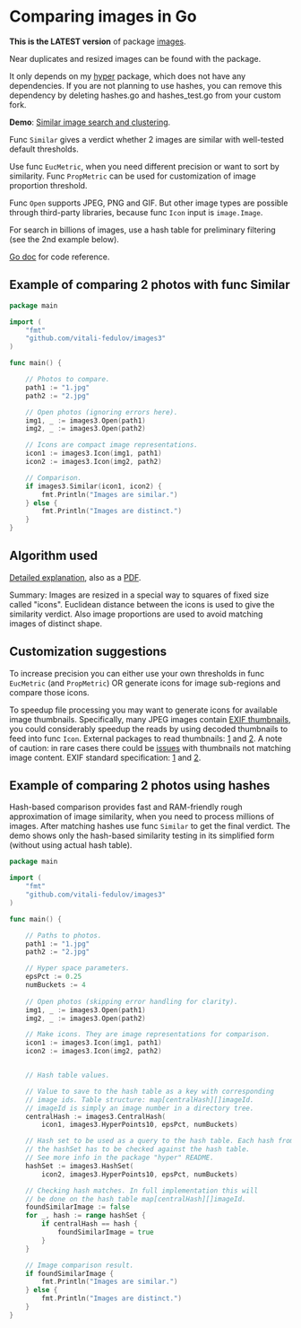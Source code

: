 # Comparing images in Go

**This is the LATEST version** of package [images](https://github.com/vitali-fedulov/images).

Near duplicates and resized images can be found with the package.

It only depends on my [hyper](https://github.com/vitali-fedulov/hyper) package, which does not have any dependencies. If you are not planning to use hashes, you can remove this dependency by deleting hashes.go and hashes_test.go from your custom fork.

**Demo**: [Similar image search and clustering](https://similar.pictures).

Func `Similar` gives a verdict whether 2 images are similar with well-tested default thresholds.

Use func `EucMetric`, when you need different precision or want to sort by similarity. Func `PropMetric` can be used for customization of image proportion threshold.

Func `Open` supports JPEG, PNG and GIF. But other image types are possible through third-party libraries, because func `Icon` input is `image.Image`.

For search in billions of images, use a hash table for preliminary filtering (see the 2nd example below).

[Go doc](https://pkg.go.dev/github.com/vitali-fedulov/images3) for code reference.

## Example of comparing 2 photos with func Similar

```go
package main

import (
	"fmt"
	"github.com/vitali-fedulov/images3"
)

func main() {

	// Photos to compare.
	path1 := "1.jpg"
	path2 := "2.jpg"

	// Open photos (ignoring errors here).
	img1, _ := images3.Open(path1)
	img2, _ := images3.Open(path2)

	// Icons are compact image representations.
	icon1 := images3.Icon(img1, path1)
	icon2 := images3.Icon(img2, path2)

	// Comparison.
	if images3.Similar(icon1, icon2) {
		fmt.Println("Images are similar.")
	} else {
		fmt.Println("Images are distinct.")
	}
}
```

## Algorithm used

[Detailed explanation](https://vitali-fedulov.github.io/algorithm-for-perceptual-image-comparison.html), also as a [PDF](https://github.com/vitali-fedulov/research/blob/main/Algorithm%20for%20perceptual%20image%20comparison.pdf).

Summary: Images are resized in a special way to squares of fixed size called "icons". Euclidean distance between the icons is used to give the similarity verdict. Also image proportions are used to avoid matching images of distinct shape.

## Customization suggestions

To increase precision you can either use your own thresholds in func `EucMetric` (and `PropMetric`) OR generate icons for image sub-regions and compare those icons.

To speedup file processing you may want to generate icons for available image thumbnails. Specifically, many JPEG images contain [EXIF thumbnails](https://www.similar.pictures/jpeg-thumbnail-reader.html), you could considerably speedup the reads by using decoded thumbnails to feed into func `Icon`. External packages to read thumbnails: [1](https://github.com/dsoprea/go-exif) and [2](https://github.com/rwcarlsen/goexif). A note of caution: in rare cases there could be [issues](https://security.stackexchange.com/questions/116552/the-history-of-thumbnails-or-just-a-previous-thumbnail-is-embedded-in-an-image/201785#201785) with thumbnails not matching image content. EXIF standard specification: [1](https://www.media.mit.edu/pia/Research/deepview/exif.html) and [2](https://www.exif.org/Exif2-2.PDF).


## Example of comparing 2 photos using hashes

Hash-based comparison provides fast and RAM-friendly rough approximation of image similarity, when you need to process millions of images. After matching hashes use func `Similar` to get the final verdict. The demo shows only the hash-based similarity testing in its simplified form (without using actual hash table).

```go
package main

import (
	"fmt"
	"github.com/vitali-fedulov/images3"
)

func main() {

	// Paths to photos.
	path1 := "1.jpg"
	path2 := "2.jpg"

	// Hyper space parameters.
	epsPct := 0.25
	numBuckets := 4
	
	// Open photos (skipping error handling for clarity).
	img1, _ := images3.Open(path1)
	img2, _ := images3.Open(path2)

	// Make icons. They are image representations for comparison.
	icon1 := images3.Icon(img1, path1)
	icon2 := images3.Icon(img2, path2)


	// Hash table values.

	// Value to save to the hash table as a key with corresponding
	// image ids. Table structure: map[centralHash][]imageId.
	// imageId is simply an image number in a directory tree.
	centralHash := images3.CentralHash(
		icon1, images3.HyperPoints10, epsPct, numBuckets)

	// Hash set to be used as a query to the hash table. Each hash from
	// the hashSet has to be checked against the hash table.
	// See more info in the package "hyper" README.
	hashSet := images3.HashSet(
		icon2, images3.HyperPoints10, epsPct, numBuckets)

	// Checking hash matches. In full implementation this will
	// be done on the hash table map[centralHash][]imageId.
	foundSimilarImage := false
	for _, hash := range hashSet {
		if centralHash == hash {
			foundSimilarImage = true
		}
	}

	// Image comparison result.
	if foundSimilarImage {
		fmt.Println("Images are similar.")
	} else {
		fmt.Println("Images are distinct.")
	}
}
```
